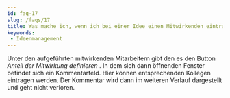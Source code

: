 ```yaml
---
id: faq-17
slug: /faqs/17
title: Was mache ich, wenn ich bei einer Idee einen Mitwirkenden eintragen möchte, der nicht in der Auswahlliste vorhanden ist, weil es sich zum Beispiel um einen externe Person handelt
keywords:
 - Ideenmanagement
---
```

Unter den aufgeführten mitwirkenden Mitarbeitern gibt den es den Button *Anteil der Mitwirkung definieren* . In dem sich dann öffnenden Fenster befindet sich ein Kommentarfeld. Hier können entsprechenden Kollegen eintragen werden. Der Kommentar wird dann im weiteren Verlauf dargestellt und geht nicht verloren.